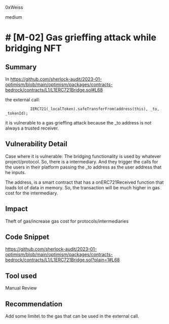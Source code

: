 0xWeiss

medium

# # [M-02] Gas grieffing attack while bridging NFT

## Summary

In
https://github.com/sherlock-audit/2023-01-optimism/blob/main/optimism/packages/contracts-bedrock/contracts/L1/L1ERC721Bridge.sol#L68

the external call:

               IERC721(_localToken).safeTransferFrom(address(this), _to, _tokenId);

it is vulnerable to a gas grieffing attack because the \_to address is not always a trusted receiver. 

## Vulnerability Detail
Case where it is vulnerable:
The bridging functionality is used by whatever project/protocol. So, there is a intermediary. And they trigger the calls for the users in their platform passing the \_to address as the user address that he inputs.

The address, is a smart contract that has a onERC721Received function that loads lot of data in memory. So, the transaction will be much higher in gas cost for the intermediary.

## Impact

Theft of gas/increase gas cost for protocols/intermediaries


## Code Snippet
https://github.com/sherlock-audit/2023-01-optimism/blob/main/optimism/packages/contracts-bedrock/contracts/L1/L1ERC721Bridge.sol?plain=1#L68


## Tool used 
Manual Review



## Recommendation

Add some limite\ to the gas that can be used in the external call.
